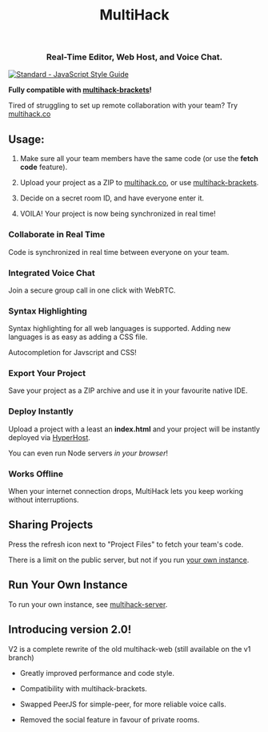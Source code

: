 <h1 align="center">
  <br>
  MultiHack
  <br>
  <br>
</h1>
<h3 align="center">Real-Time Editor, Web Host, and Voice Chat.</h3>  

[![Standard - JavaScript Style Guide](https://img.shields.io/badge/code%20style-standard-brightgreen.svg)](http://standardjs.com/)  

<b>Fully compatible with <a href="https://github.com/RationalCoding/multihack-brackets">multihack-brackets</a>!</b>

Tired of struggling to set up remote collaboration with your team? Try <a href="https://rationalcoding.github.io/multihack-web/">multihack.co</a>

## Usage:

1. Make sure all your team members have the same code (or use the **fetch code** feature).  

2. Upload your project as a ZIP to <a href="https://rationalcoding.github.io/multihack-web/">multihack.co</a>, or use <a href="https://github.com/RationalCoding/multihack-brackets">multihack-brackets</a>.

3. Decide on a secret room ID, and have everyone enter it.

4. VOILA! Your project is now being synchronized in real time!

### Collaborate in Real Time  

Code is synchronized in real time between everyone on your team.  

### Integrated Voice Chat

Join a secure group call in one click with WebRTC.

### Syntax Highlighting

Syntax highlighting for all web languages is supported. Adding new languages is as easy as adding a CSS file.    

Autocompletion for Javscript and CSS!  

### Export Your Project

Save your project as a ZIP archive and use it in your favourite native IDE.  

### Deploy Instantly

Upload a project with a least an **index.html** and your project will be instantly deployed via [HyperHost](https://github.com/RationalCoding/hyperhost).

You can even run Node servers *in your browser*!

### Works Offline

When your internet connection drops, MultiHack lets you keep working without interruptions.  

## Sharing Projects

Press the refresh icon next to "Project Files" to fetch your team's code.

There is a limit on the public server, but not if you run [your own instance](https://github.com/RationalCoding/multihack-server).

## Run Your Own Instance

To run your own instance, see [multihack-server](https://github.com/RationalCoding/multihack-server).  

## Introducing version 2.0!

V2 is a complete rewrite of the old multihack-web (still available on the v1 branch)  

- Greatly improved performance and code style.  

- Compatibility with multihack-brackets.  

- Swapped PeerJS for simple-peer, for more reliable voice calls.  

- Removed the social feature in favour of private rooms.  


